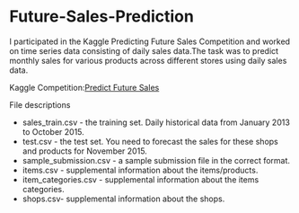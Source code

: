 # Future-Sales-Prediction
I participated in the Kaggle Predicting Future Sales Competition and worked on time series data consisting of daily sales data.The task was to predict monthly sales for various products across different stores using daily sales data.

Kaggle Competition:[Predict Future Sales](https://www.kaggle.com/c/competitive-data-science-predict-future-sales)

File descriptions

- sales_train.csv - the training set. Daily historical data from January 2013 to October 2015.
- test.csv - the test set. You need to forecast the sales for these shops and products for November 2015.
- sample_submission.csv - a sample submission file in the correct format.
- items.csv - supplemental information about the items/products.
- item_categories.csv  - supplemental information about the items categories.
- shops.csv- supplemental information about the shops.

